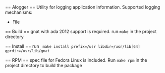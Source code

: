 == Alogger == 
Utility for logging application information. 
Supported logging mechanisms:
- File

== Build ==
gnat with ada 2012 support is required. 
run ```make``` in the project directory

== Install == 
run ``` make install prefix=/usr libdir=/usr/lib[64] gprdir=/usr/lib/gnat```


== RPM ==
spec file for Fedora Linux is included. Run ```make rpm``` in the project
directory to build the package
